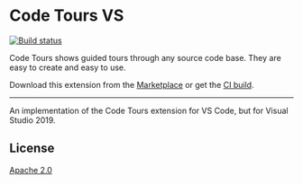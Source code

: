 # Code Tours VS

[![Build status](https://ci.appveyor.com/api/projects/status/j8mx6l6c97yemm2t?svg=true)](https://ci.appveyor.com/project/madskristensen/codetourvs)

Code Tours shows guided tours through any source code base. They are easy to create and easy to use.

Download this extension from the [Marketplace](https://marketplace.visualstudio.com/items?itemName=MadsKristensen.CodeTours)
or get the [CI build](https://www.vsixgallery.com/extension/9b0909ef-5ea4-4899-bacf-16c894b87ca0).

-----------------------------------------

An implementation of the Code Tours extension for VS Code, but for Visual Studio 2019.

## License
[Apache 2.0](LICENSE)
